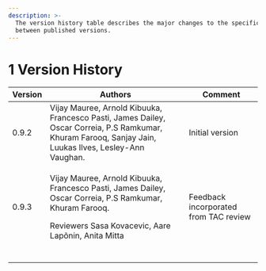 ```yaml
---
description: >-
  The version history table describes the major changes to the specifications
  between published versions.
---
```


# 1 Version History

| Version | Authors                                                                                                                                                                           | Comment                               |
| ------- | --------------------------------------------------------------------------------------------------------------------------------------------------------------------------------- | ------------------------------------- |
| 0.9.2   | Vijay Mauree, Arnold Kibuuka, Francesco Pasti, James Dailey, Oscar Correia, P.S Ramkumar, Khuram Farooq, Sanjay Jain, Luukas Ilves, Lesley-Ann Vaughan.                           | Initial version                       |
| 0.9.3   | <p>Vijay Mauree, Arnold Kibuuka, Francesco Pasti, James Dailey, Oscar Correia, P.S Ramkumar, Khuram Farooq. </p><p></p><p>Reviewers Sasa Kovacevic, Aare Lapõnin, Anita Mitta</p> | Feedback incorporated from TAC review |
|         |                                                                                                                                                                                   |                                       |
|         |                                                                                                                                                                                   |                                       |
|         |                                                                                                                                                                                   |                                       |
|         |                                                                                                                                                                                   |                                       |

